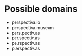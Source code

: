 # Possible domains

* perspectiva.io
* perspectiva.museum
* pers.pectiv.as
* per.spectiv.as
* pe.rspectiv.as
* p.erspectiv.as
